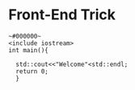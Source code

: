 # Front-End Trick

~~~
~#000000~
<include iostream>
int main(){
  
  std::cout<<"Welcome"<std::endl;
  return 0;
  }
~~~
